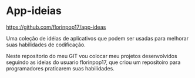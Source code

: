 # App-ideias

https://github.com/florinpop17/app-ideas

Uma coleção de idéias de aplicativos que podem ser usadas para melhorar suas habilidades de codificação.

Neste repositorio do meu GIT vou colocar meu projetos desenvolvidos seguindo as ideias do usuario florinpop17, que criou um repositoiro para programadores praticarem suas habilidades.
